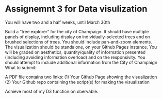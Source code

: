 # Assignemnt 3 for Data visulization 
You will have two and a half weeks, until March 30th

Build a “tree explorer” for the city of Champaign.
It should have multiple panels of display, including display on individually-selected trees and on brushed selections of trees.
You should include pan-and-zoom elements.
The visualization should be standalone, on your Github Pages instance.
You will be graded on aesthetics, quantity/quality of information presented (including avoiding information overload) and on the responsivity.
You should attempt to include additional information from the City of Champaign
What to submit:

A PDF file contains two links:
(1) Your Github Page showing the visualization
(2) Your Github repo containing the script(s) for making the visualization


Achieve most of my D3 function on obervable. 
